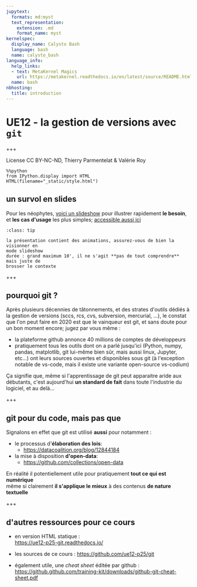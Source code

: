 ```yaml
---
jupytext:
  formats: md:myst
  text_representation:
    extension: .md
    format_name: myst
kernelspec:
  display_name: Calysto Bash
  language: bash
  name: calysto_bash
language_info:
  help_links:
  - text: MetaKernel Magics
    url: https://metakernel.readthedocs.io/en/latest/source/README.html
  name: bash
nbhosting:
  title: introduction
---
```


# UE12 - la gestion de versions avec `git`

+++

License CC BY-NC-ND, Thierry Parmentelat & Valérie Roy

```{code-cell}
%%python
from IPython.display import HTML
HTML(filename="_static/style.html")
```

## un survol en slides

Pour les néophytes, [voici un slideshow](media/kn2-introduction-git.pdf) pour
illustrer rapidement **le besoin**, et **les cas d'usage** les plus simples;
[accessible aussi
ici](https://github.com/ue12-p25/git/raw/main/notebooks/media/kn2-introduction-git.pdf)

````{admonition} pour lire le PDF
:class: tip

la présentation contient des animations, assurez-vous de bien la visionner en
mode slideshow  
durée : grand maximum 10', il ne s'agit **pas de tout comprendre** mais juste de
brosser le contexte
````

+++

## pourquoi git ?

Après plusieurs décennies de tâtonnements, et des strates d'outils dédiés à la gestion de versions (sccs, rcs, cvs, subversion, mercurial, …), le constat que l'on peut faire en 2020 est que le vainqueur est git, et sans doute pour un bon moment encore; jugez par vous même :

* la plateforme github annonce 40 millions de comptes de développeurs
* pratiquement tous les outils dont on a parlé jusqu'ici (Python, numpy, pandas, matplotlib, git lui-même bien sûr, mais aussi linux, Jupyter, etc…) ont leurs sources ouvertes et disponibles sous git (à l'exception notable de vs-code, mais il existe une variante open-source vs-codium)

Ça signifie que, même si l'apprentissage de git peut apparaitre aride aux débutants, c'est aujourd'hui **un standard de fait** dans toute l'industrie du logiciel, et au delà…

+++

## git pour du code, mais pas que

Signalons en effet que git est utilisé **aussi** pour notamment :

* le processus d'**élaboration des lois**:
  * <https://datacoalition.org/blog/12844184>
* la mise à disposition **d'open-data**:
  * <https://github.com/collections/open-data>

En réalité il potentiellement utile pour pratiquement **tout ce qui est numérique**  
même si clairement **il s'applique le mieux** à des contenus **de nature textuelle**

+++

## d'autres ressources pour ce cours

* en version HTML statique :  
  <https://ue12-p25-git.readthedocs.io/>

* les sources de ce cours :
  <https://github.com/ue12-p25/git>
  
* également utile, une *cheat sheet* éditée par github :  
  <https://github.github.com/training-kit/downloads/github-git-cheat-sheet.pdf>
